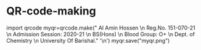 # QR-code-making
import qrcode
myqr=qrcode.make(" Al Amin Hossen \n Reg.No. 151-070-21 \n Admission Session: 2020-21 \n BS(Hons) \n Blood Group: O+ \n Dept. of Chemistry \n University Of Barishal." '\n')
myqr.save("myqr.png")                                                                                                                                                                                                                                                                                          
